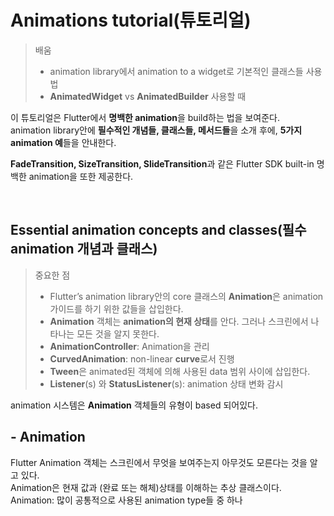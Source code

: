 # Animations tutorial(튜토리얼)  

> 배움  
> * animation library에서 animation to a widget로 기본적인 클래스들 사용법
> * **AnimatedWidget** vs **AnimatedBuilder** 사용할 때  

이 튜토리얼은 Flutter에서 **명백한 animation**을 build하는 법을 보여준다.  
animation library안에 **필수적인 개념들, 클래스들, 메서드들**을 소개 후에, **5가지 animation 예**들을 안내한다.  

**FadeTransition, SizeTransition, SlideTransition**과 같은 Flutter SDK built-in 명백한 animation을 또한 제공한다.

<br/>

## Essential animation concepts and classes(필수 animation 개념과 클래스)  

> 중요한 점  
> * Flutter’s animation library안의 core 클래스의 **Animation**은 animation 가이드를 하기 위한 값들을 삽입한다.  
> * **Animation** 객체는 **animation의 현재 상태**를 안다. 그러나 스크린에서 나타나는 모든 것을 알지 못한다.  
> * **AnimationController**: Animation을 관리  
> * **CurvedAnimation**: non-linear **curve**로서 진행  
> * **Tween**은 animated된 객체에 의해 사용된 data 범위 사이에 삽입한다.
> * **Listener**(s) 와 **StatusListener**(s): animation 상태 변화 감시  

animation 시스템은 **Animation** 객체들의 유형이 based 되어있다.  

## - Animation<double>  
Flutter Animation 객체는 스크린에서 무엇을 보여주는지 아무것도 모른다는 것을 알고 있다.   
Animation은 현재 값과 (완료 또는 해체)상태를 이해하는 추상 클래스이다.  
Animation<double>: 많이 공통적으로 사용된 animation type들 중 하나